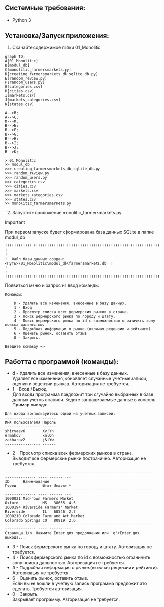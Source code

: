 ## Системные требования:  
- Python 3  

## Установка/Запуск приложения:  
1. Скачайте содержимое папки 01_Monolitic  
```mermaid
graph TD;
A[01_Monolitic]
B[modul_db]
C[monolitic_farmersmarkets.py]
D[creating_farmersmarkets_db_sqlite_db.py]
E[random_review.py]
F[random_users.py]
G[categories.csv]
H[cities.csv]
I[markets.csv]
J[markets_categories.csv]
K[states.csv]
	
A-->B;
A-->C;
B-->D;
B-->E;
B-->F;
B-->G;
B-->H;
B-->I;
B-->J;
B-->K;
```  
	> 01_Monolitic  
	>> modul_db  
	>>> creating_farmersmarkets_db_sqlite_db.py  
	>>> random_review.py  
	>>> random_users.py  
	>>> categories.csv  
	>>> cities.csv  
	>>> markets.csv  
	>>> markets_categories.csv  
	>>> states.csv  
	>> monolitic_farmersmarkets.py  
2. Запустите приложение monolitic_farmersmarkets.py.  
> [!important]
> При первом запуске будет сформирована база данных SQLite в папке modul_db  
```  
!!!!!!!!!!!!!!!!!!!!!!!!!!!!!!!!!!!!!!!!!!!!!!!!!!!!!!!!!!!!!!!!!!!!!!!!!!!!!
!                                                                           !
!  Файл базы данных создан: <Путь>\01_Monolitic\modul_db\farmersmarkets.db  !
!                                                                           !
!!!!!!!!!!!!!!!!!!!!!!!!!!!!!!!!!!!!!!!!!!!!!!!!!!!!!!!!!!!!!!!!!!!!!!!!!!!!!
```  
Появиться меню и запрос на ввод команды:  
```
Команды:

    D - Удалить все изменения, внесенные в базу данных.
    1 - Вход
    2 - Просмотр списка всех фермерских рынков в стране.
    3 - Поиск фермерского рынка по городу и штату.
    4 - Поиск фермерского рынка по id с возможностью ограничить зону поиска дальностью.
    5 - Подробная информация о рынке.(включая рецензии и рейтинги)
    6 - Оценить рынок, оставить отзыв
    0 - Закрыть.

Введите команду =>
```  

## Работта с программой (команды):  
- d - Удалить все изменения, внесенные в базу данных.  
  Удаляет все изменения, обновляет случайные учетные записи, оценки и рецензии рынков. Авторизация не требуется.  
- 1 – Вход / Выход  
  Для входа программа предложит три случайно выбранных в базе данных учетных записи. Ведите запрашиваемые данные в консоль.  
Пример вывода:  
```  
Для входа воспользуйтесь одной из учетных записей:
---------------- ------
Имя пользователя Пароль
---------------- ------
shiryaev6        Xv!Yn
ermakov          xnlQh
zakharov2        j&iYw
---------------- ------
```  
- 2 - Просмотр списка всех фермерских рынков в стране.  
  Выводит все фермерские рынки постранично. Авторизация не требуется.  
```  
------- ----------------------------------------------------------- ---------------- ---- ------ ---
ID      Наименование                                                Город            Штат Индекс *
------- ----------------------------------------------------------- ---------------- ---- ------ ---
1000021 Mid-Town Farmers Market                                     Oxford           MS   38655  4.5
1000194 Riverside Farmers' Market                                   Riverside        IL   60546  2.7
1000210 Colorado Farm and Art Market                                Colorado Springs CO   80919  2.6
------- ----------------------------------------------------------- ---------------- ---- ------ ---
Страница 1/n. Нажмите Enter для продолжения или 'q'+Enter для выхода...
```  
- 3 - Поиск фермерского рынка по городу и штату. Авторизация не требуется.  
- 4 - Поиск фермерского рынка по id с возможностью ограничить зону поиска дальностью. Авторизация не требуется.  
- 5 - Подробная информация о рынке.(включая рецензии и рейтинги). Авторизация не требуется.  
- 6 - Оценить рынок, оставить отзыв.  
  Если вы не вошли в учетную запись программа предложит это сделать. Требуется авторизация.
- 0 – Закрыть.  
  Закрывает программу. Авторизация не требуется.  